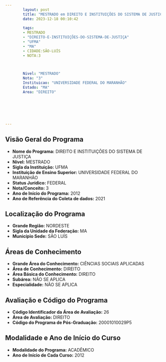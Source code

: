 ```yaml
---
        layout: post
        title: "MESTRADO em DIREITO E INSTITUIÇÕES DO SISTEMA DE JUSTIÇA na UFMA  "
        date: 2023-12-18 00:10:42
     
        tags:
        - MESTRADO
        - "DIREITO-E-INSTITUIÇÕES-DO-SISTEMA-DE-JUSTIÇA"
        - "UFMA"
        - "MA"
        - CIDADE:SÃO-LUÍS
        - NOTA:3
        
       

        Nivel: "MESTRADO"
        Nota: "3"
        Instituicao: "UNIVERSIDADE FEDERAL DO MARANHÃO"
        Estado: "MA"
        Area: "DIREITO"
        
        
        
        
        
        
---
```

## Visão Geral do Programa
- **Nome do Programa:** DIREITO E INSTITUIÇÕES DO SISTEMA DE JUSTIÇA
- **Nível:** MESTRADO
- **Sigla da Instituição:** UFMA
- **Instituição de Ensino Superior:** UNIVERSIDADE FEDERAL DO MARANHÃO
- **Status Jurídico:** FEDERAL
- **Nota/Conceito:** 3
- **Ano de Início do Programa:** 2012
- **Ano de Referência do Coleta de dados:** 2021

## Localização do Programa
- **Grande Região:** NORDESTE
- **Sigla da Unidade da Federação:** MA
- **Município Sede:** SÃO LUÍS

## Áreas de Conhecimento
- **Grande Área do Conhecimento:** CIÊNCIAS SOCIAIS APLICADAS
- **Área de Conhecimento:** DIREITO
- **Área Básica do Conhecimento:** DIREITO
- **Subárea:** NÃO SE APLICA
- **Especialidade:** NÃO SE APLICA

## Avaliação e Código do Programa
- **Código Identificador da Área de Avaliação:** 26
- **Área de Avaliação:** DIREITO
- **Código do Programa de Pós-Graduação:** 20001010029P5


## Modalidade e Ano de Início do Curso
- **Modalidade do Programa:** ACADÊMICO
- **Ano de Início de Cada Curso:** 2012
